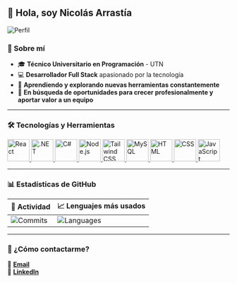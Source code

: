 ## 👋 Hola, soy Nicolás Arrastía

![Perfil](https://github.com/user-attachments/assets/c813f7ba-1952-4e9a-bb6f-fd6457b10251)

### 🚀 Sobre mí

- 🎓 **Técnico Universitario en Programación** - UTN
- 💻 **Desarrollador Full Stack** apasionado por la tecnología
- 🌱 **Aprendiendo y explorando nuevas herramientas constantemente**
- 🎯 **En búsqueda de oportunidades para crecer profesionalmente y aportar valor a un equipo**

---

### 🛠️ Tecnologías y Herramientas

<p align="left">
  <a href="https://reactjs.org/" target="_blank">
    <img src="https://cdn.worldvectorlogo.com/logos/react-2.svg" alt="React" width="50" height="50"/>
  </a>
  <a href="https://dotnet.microsoft.com/" target="_blank">
    <img src="https://upload.wikimedia.org/wikipedia/commons/e/ee/.NET_Core_Logo.svg" alt=".NET" width="50" height="50"/>
  </a>
  <a href="https://learn.microsoft.com/en-us/dotnet/csharp/" target="_blank">
    <img src="https://cdn.worldvectorlogo.com/logos/c--4.svg" alt="C#" width="50" height="50"/>
  </a>
  <a href="https://nodejs.org/" target="_blank">
    <img src="https://cdn.worldvectorlogo.com/logos/nodejs-icon.svg" alt="Node.js" width="50" height="50"/>
  </a>
  <a href="https://tailwindcss.com/" target="_blank">
    <img src="https://www.vectorlogo.zone/logos/tailwindcss/tailwindcss-icon.svg" alt="Tailwind CSS" width="50" height="50"/>
  </a>
  <a href="https://www.mysql.com/" target="_blank">
    <img src="https://www.vectorlogo.zone/logos/mysql/mysql-official.svg" alt="MySQL" width="50" height="50"/>
  </a>
  <a href="https://developer.mozilla.org/en-US/docs/Web/HTML" target="_blank">
    <img src="https://cdn-icons-png.flaticon.com/512/919/919827.png" alt="HTML" width="50" height="50"/>
  </a>
  <a href="https://www.w3.org/Style/CSS/" target="_blank">
    <img src="https://cdn-icons-png.flaticon.com/512/919/919826.png" alt="CSS" width="50" height="50"/>
  </a>
  <a href="https://developer.mozilla.org/en-US/docs/Web/JavaScript" target="_blank">
    <img src="https://cdn-icons-png.flaticon.com/512/919/919828.png" alt="JavaScript" width="50" height="50"/>
  </a>
</p>

---

### 📊 Estadísticas de GitHub

| 🚀 **Actividad** | 📈 **Lenguajes más usados** |
|-----------------|--------------------------|
| ![Commits](https://github-readme-stats.vercel.app/api?username=arrastianicolas&count_private=true&show_icons=true&theme=radical) | ![Languages](https://github-readme-stats.vercel.app/api/top-langs/?username=arrastianicolas&layout=compact&theme=radical) |

---

### 📩 ¿Cómo contactarme?

📧 **[Email](mailto:nicolasarrastia04@gmail.com)**  
💼 **[LinkedIn](https://www.linkedin.com/in/nicolas-arrastia-00982825b/)**






